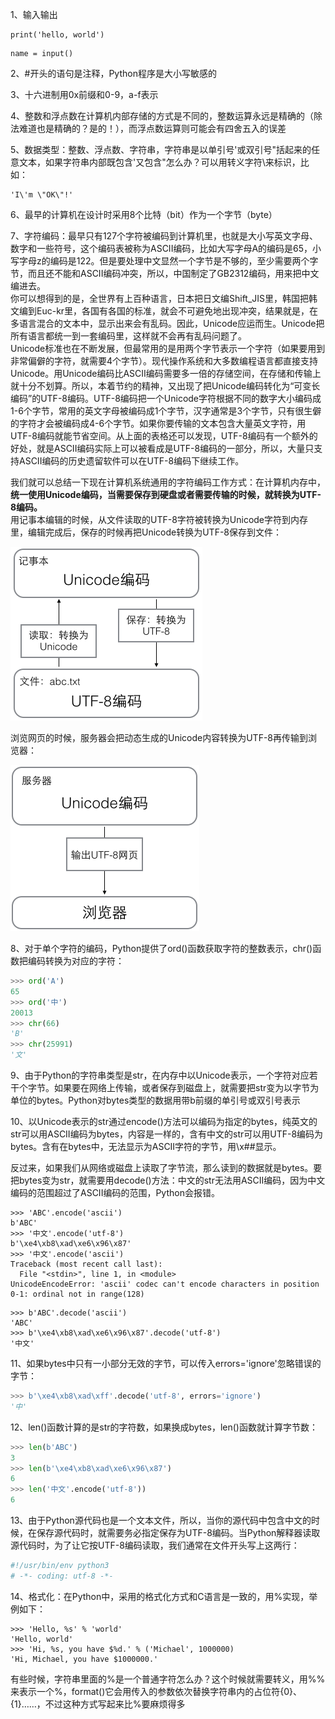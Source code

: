 1、输入输出

```
print('hello, world')
```

```
name = input()
```

2、\#开头的语句是注释，Python程序是大小写敏感的

3、十六进制用0x前缀和0-9，a-f表示

4、整数和浮点数在计算机内部存储的方式是不同的，整数运算永远是精确的（除法难道也是精确的？是的！），而浮点数运算则可能会有四舍五入的误差

5、数据类型：整数、浮点数、字符串，字符串是以单引号'或双引号"括起来的任意文本，如果字符串内部既包含'又包含"怎么办？可以用转义字符\来标识，比如：

```
'I\'m \"OK\"!'
```

6、最早的计算机在设计时采用8个比特（bit）作为一个字节（byte）

7、字符编码：最早只有127个字符被编码到计算机里，也就是大小写英文字母、数字和一些符号，这个编码表被称为ASCII编码，比如大写字母A的编码是65，小写字母z的编码是122。但是要处理中文显然一个字节是不够的，至少需要两个字节，而且还不能和ASCII编码冲突，所以，中国制定了GB2312编码，用来把中文编进去。  
你可以想得到的是，全世界有上百种语言，日本把日文编Shift\_JIS里，韩国把韩文编到Euc-kr里，各国有各国的标准，就会不可避免地出现冲突，结果就是，在多语言混合的文本中，显示出来会有乱码。因此，Unicode应运而生。Unicode把所有语言都统一到一套编码里，这样就不会再有乱码问题了。  
Unicode标准也在不断发展，但最常用的是用两个字节表示一个字符（如果要用到非常偏僻的字符，就需要4个字节）。现代操作系统和大多数编程语言都直接支持Unicode。用Unicode编码比ASCII编码需要多一倍的存储空间，在存储和传输上就十分不划算。所以，本着节约的精神，又出现了把Unicode编码转化为“可变长编码”的UTF-8编码。UTF-8编码把一个Unicode字符根据不同的数字大小编码成1-6个字节，常用的英文字母被编码成1个字节，汉字通常是3个字节，只有很生僻的字符才会被编码成4-6个字节。如果你要传输的文本包含大量英文字符，用UTF-8编码就能节省空间。从上面的表格还可以发现，UTF-8编码有一个额外的好处，就是ASCII编码实际上可以被看成是UTF-8编码的一部分，所以，大量只支持ASCII编码的历史遗留软件可以在UTF-8编码下继续工作。

我们就可以总结一下现在计算机系统通用的字符编码工作方式：在计算机内存中，**统一使用Unicode编码，当需要保存到硬盘或者需要传输的时候，就转换为UTF-8编码。**  
用记事本编辑的时候，从文件读取的UTF-8字符被转换为Unicode字符到内存里，编辑完成后，保存的时候再把Unicode转换为UTF-8保存到文件：

![](/assets/import1.png)

浏览网页的时候，服务器会把动态生成的Unicode内容转换为UTF-8再传输到浏览器：

![](/assets/import2.png)

8、对于单个字符的编码，Python提供了ord\(\)函数获取字符的整数表示，chr\(\)函数把编码转换为对应的字符：

```py
>>> ord('A')
65
>>> ord('中')
20013
>>> chr(66)
'B'
>>> chr(25991)
'文'
```

9、由于Python的字符串类型是str，在内存中以Unicode表示，一个字符对应若干个字节。如果要在网络上传输，或者保存到磁盘上，就需要把str变为以字节为单位的bytes。Python对bytes类型的数据用带b前缀的单引号或双引号表示

10、以Unicode表示的str通过encode\(\)方法可以编码为指定的bytes，纯英文的str可以用ASCII编码为bytes，内容是一样的，含有中文的str可以用UTF-8编码为bytes。含有在bytes中，无法显示为ASCII字符的字节，用\x\#\#显示。

反过来，如果我们从网络或磁盘上读取了字节流，那么读到的数据就是bytes。要把bytes变为str，就需要用decode\(\)方法：中文的str无法用ASCII编码，因为中文编码的范围超过了ASCII编码的范围，Python会报错。

```
>>> 'ABC'.encode('ascii')
b'ABC'
>>> '中文'.encode('utf-8')
b'\xe4\xb8\xad\xe6\x96\x87'
>>> '中文'.encode('ascii')
Traceback (most recent call last):
  File "<stdin>", line 1, in <module>
UnicodeEncodeError: 'ascii' codec can't encode characters in position 0-1: ordinal not in range(128)
```

```
>>> b'ABC'.decode('ascii')
'ABC'
>>> b'\xe4\xb8\xad\xe6\x96\x87'.decode('utf-8')
'中文'
```

11、如果bytes中只有一小部分无效的字节，可以传入errors='ignore'忽略错误的字节：

```py
>>> b'\xe4\xb8\xad\xff'.decode('utf-8', errors='ignore')
'中'
```

12、len\(\)函数计算的是str的字符数，如果换成bytes，len\(\)函数就计算字节数：

```py
>>> len(b'ABC')
3
>>> len(b'\xe4\xb8\xad\xe6\x96\x87')
6
>>> len('中文'.encode('utf-8'))
6
```

13、由于Python源代码也是一个文本文件，所以，当你的源代码中包含中文的时候，在保存源代码时，就需要务必指定保存为UTF-8编码。当Python解释器读取源代码时，为了让它按UTF-8编码读取，我们通常在文件开头写上这两行：

```py
#!/usr/bin/env python3
# -*- coding: utf-8 -*-
```

14、格式化：在Python中，采用的格式化方式和C语言是一致的，用%实现，举例如下：

```
>>> 'Hello, %s' % 'world'
'Hello, world'
>>> 'Hi, %s, you have $%d.' % ('Michael', 1000000)
'Hi, Michael, you have $1000000.'
```

有些时候，字符串里面的%是一个普通字符怎么办？这个时候就需要转义，用%%来表示一个%，format\(\)它会用传入的参数依次替换字符串内的占位符{0}、{1}……，不过这种方式写起来比%要麻烦得多

